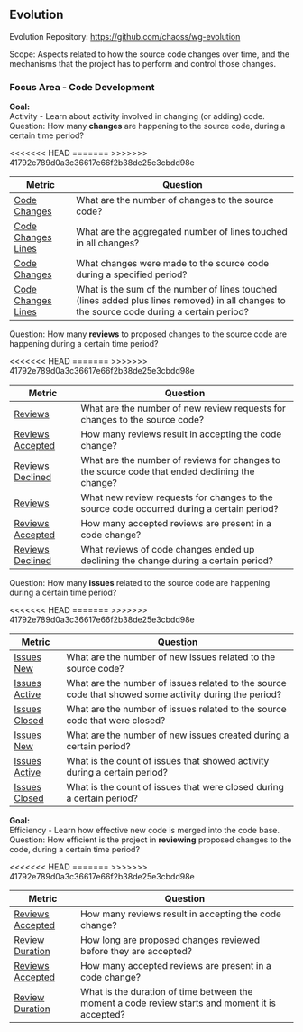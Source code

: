## Evolution
Evolution Repository: https://github.com/chaoss/wg-evolution

Scope: Aspects related to how the source code changes over time, and the mechanisms that the project has to perform and control those changes.

### Focus Area - Code Development

**Goal:**  
Activity - Learn about activity involved in changing (or adding) code.  
Question: How many **changes** are happening to the source code, during a certain time period?  

<div>
<table>
  <thead><tr><th>Metric</th><th>Question</th></tr></thead>
<tbody>
<<<<<<< HEAD
  <tr><td><a href="https://chaoss.community/metric-code-changes/">Code Changes</a></td><td>What are the number of changes to the source code?</td></tr>
  <tr><td><a href="https://chaoss.community/metric-code-changes-lines">Code Changes Lines</a></td><td>What are the aggregated number of lines touched in all changes?</td></tr>
=======
  <tr><td><a href="https://chaoss.community/metric-code-changes/">Code Changes</a></td><td>What changes were made to the source code during a specified period?</td></tr>
  <tr><td><a href="https://chaoss.community/metric-code-changes-lines">Code Changes Lines</a></td><td>What is the sum of the number of lines touched (lines added plus lines removed) in all changes to the source code during a certain period?</td></tr>
>>>>>>> 41792e789d0a3c36617e66f2b38de25e3cbdd98e
</tbody>
</table>
</div>

Question: How many **reviews** to proposed changes to the source code are happening during a certain time period?  

<div>
<table>
  <thead><tr><th>Metric</th><th>Question</th></tr></thead>
<tbody>
<<<<<<< HEAD
  <tr><td><a href="https://chaoss.community/metric-reviews">Reviews</a></td><td>What are the number of new review requests for changes to the source code?</td></tr>
  <tr><td><a href="https://chaoss.community/metric-reviews-accepted">Reviews Accepted</a></td><td>How many reviews result in accepting the code change?</td></tr>
  <tr><td><a href="https://chaoss.community/metric-reviews-declined">Reviews Declined</a></td><td>What are the number of reviews for changes to the source code that ended declining the change?</td></tr>
=======
  <tr><td><a href="https://chaoss.community/metric-reviews">Reviews</a></td><td>What new review requests for changes to the source code occurred during a certain period?</td></tr>
  <tr><td><a href="https://chaoss.community/metric-reviews-accepted">Reviews Accepted</a></td><td>How many accepted reviews are present in a code change?</td></tr>
  <tr><td><a href="https://chaoss.community/metric-reviews-declined">Reviews Declined</a></td><td>What reviews of code changes  ended up declining the change during a certain period?</td></tr>
>>>>>>> 41792e789d0a3c36617e66f2b38de25e3cbdd98e
</tbody>
</table>
</div>

Question: How many **issues** related to the source code are happening during a certain time period?  

<div>
<table>
  <thead><tr><th>Metric</th><th>Question</th></tr></thead>
<tbody>
<<<<<<< HEAD
  <tr><td><a href="https://chaoss.community/metric-issues">Issues New</a></td><td>What are the number of new issues related to the source code?</td></tr>
  <tr><td><a href="https://chaoss.community/metric-issues-active">Issues Active</a></td><td>What are the number of issues related to the source code that showed some activity during the period?</td></tr>
  <tr><td><a href="https://chaoss.community/metric-issues-closed">Issues Closed</a></td><td>What are the number of issues related to the source code that were closed?</td></tr>
=======
  <tr><td><a href="https://chaoss.community/metric-issues">Issues New</a></td><td>What are the number of new issues created during a certain period?</td></tr>
  <tr><td><a href="https://chaoss.community/metric-issues-active">Issues Active</a></td><td>What is the count of issues  that showed activity during a certain period?</td></tr>
  <tr><td><a href="https://chaoss.community/metric-issues-closed">Issues Closed</a></td><td>What is the count of issues that were closed during a certain period?</td></tr>
>>>>>>> 41792e789d0a3c36617e66f2b38de25e3cbdd98e
</tbody>
</table>
</div>

**Goal:**  
Efficiency - Learn how effective new code is merged into the code base.  
Question: How efficient is the project in **reviewing** proposed changes to the code, during a certain time period?  

<div>
<table>
  <thead><tr><th>Metric</th><th>Question</th></tr></thead>
<tbody>
<<<<<<< HEAD
  <tr><td><a href="https://chaoss.community/metric-reviews-accepted">Reviews Accepted</a></td><td>How many reviews result in accepting the code change?</td></tr>
  <tr><td><a href="https://chaoss.community/metric-review-duration">Review Duration</a></td><td>How long are proposed changes reviewed before they are accepted?</td></tr>
=======
  <tr><td><a href="https://chaoss.community/metric-reviews-accepted">Reviews Accepted</a></td><td>How many accepted reviews are present in a code change?</td></tr>
  <tr><td><a href="https://chaoss.community/metric-review-duration">Review Duration</a></td><td>What is the duration of time between the moment a code review starts and moment it is accepted?</td></tr>
>>>>>>> 41792e789d0a3c36617e66f2b38de25e3cbdd98e
</tbody>
</table>
</div>
